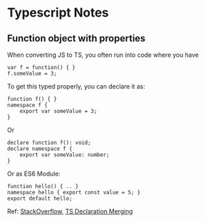 # Typescript Notes


##  Function object with properties
When converting JS to TS, you often run into code where you have
```
var f = function() { }
f.someValue = 3;
```
To get this typed properly, you can declare it as:
```
function f() { }
namespace f {
    export var someValue = 3;
}
```

Or
```
declare function f(): void;
declare namespace f {
    export var someValue: number;
}
```

Or as ES6 Module:
```
function hello() { .. }
namespace hello { export const value = 5; }
export default hello; 
```
Ref: [StackOverflow](https://stackoverflow.com/a/33392782/2868437),
[TS Declaration Merging](https://www.typescriptlang.org/docs/handbook/declaration-merging.html)
